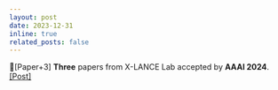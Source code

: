 ```yaml
---
layout: post
date: 2023-12-31
inline: true
related_posts: false
---
```


📃[Paper+3] **Three** papers from X-LANCE Lab accepted by **AAAI 2024**. <a href="https://mp.weixin.qq.com/s/Zk_UfIgHzXUwyi3RypIGYw"> [Post] </a>
